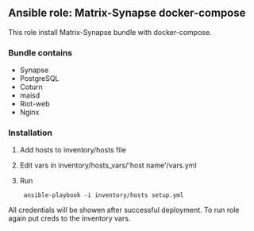## Ansible role: Matrix-Synapse docker-compose

This role install Matrix-Synapse bundle with docker-compose.

### Bundle contains
- Synapse
- PostgreSQL
- Coturn
- maisd
- Riot-web
- Nginx


### Installation

1. Add hosts to inventory/hosts file
2. Edit vars in inventory/hosts_vars/'host name'/vars.yml
3. Run 

	    ansible-playbook -i inventory/hosts setup.yml

All credentials will be showen after successful deployment. To run role again put creds to the inventory vars.
